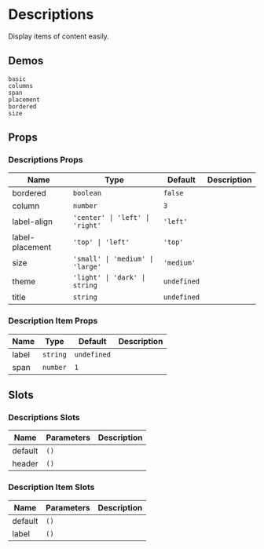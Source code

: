 # Descriptions

<!--single-column-->

Display items of content easily.

## Demos

```demo
basic
columns
span
placement
bordered
size
```

## Props

### Descriptions Props

| Name | Type | Default | Description |
| --- | --- | --- | --- |
| bordered | `boolean` | `false` |  |
| column | `number` | `3` |  |
| label-align | `'center' \| 'left' \| 'right'` | `'left'` |  |
| label-placement | `'top' \| 'left'` | `'top'` |  |
| size | `'small' \| 'medium' \| 'large'` | `'medium'` |  |
| theme | `'light' \| 'dark' \| string` | `undefined` |  |
| title | `string` | `undefined` |  |

### Description Item Props

| Name  | Type     | Default     | Description |
| ----- | -------- | ----------- | ----------- |
| label | `string` | `undefined` |             |
| span  | `number` | `1`         |             |

## Slots

### Descriptions Slots

| Name    | Parameters | Description |
| ------- | ---------- | ----------- |
| default | `()`       |             |
| header  | `()`       |             |

### Description Item Slots

| Name    | Parameters | Description |
| ------- | ---------- | ----------- |
| default | `()`       |             |
| label   | `()`       |             |
